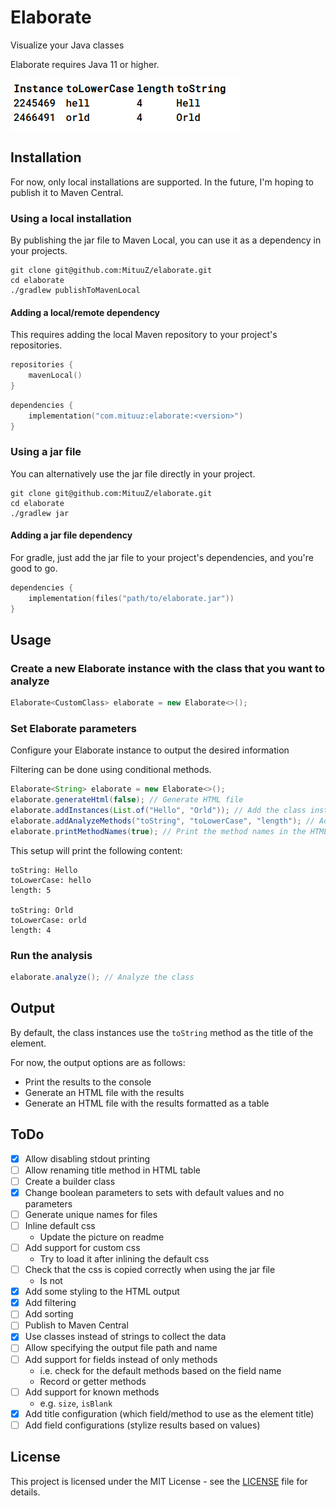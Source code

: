 # Elaborate
Visualize your Java classes

Elaborate requires Java 11 or higher.

![](resources/img.png "An example of an HTML table output using hashCode as the title method")

## Installation
For now, only local installations are supported. In the future, I'm hoping to publish it to Maven Central.

### Using a local installation
By publishing the jar file to Maven Local, you can use it as a dependency in your projects.

```shell
git clone git@github.com:MituuZ/elaborate.git
cd elaborate
./gradlew publishToMavenLocal
```

#### Adding a local/remote dependency
This requires adding the local Maven repository to your project's repositories.
```kotlin
repositories {
    mavenLocal()
}
```

```kotlin
dependencies {
    implementation("com.mituuz:elaborate:<version>")
}
```

### Using a jar file
You can alternatively use the jar file directly in your project.

```shell
git clone git@github.com:MituuZ/elaborate.git
cd elaborate
./gradlew jar
```

#### Adding a jar file dependency
For gradle, just add the jar file to your project's dependencies, and you're good to go.

```kotlin
dependencies {
    implementation(files("path/to/elaborate.jar"))
}
```

## Usage
### Create a new Elaborate instance with the class that you want to analyze
```java
Elaborate<CustomClass> elaborate = new Elaborate<>();
```

### Set Elaborate parameters
Configure your Elaborate instance to output the desired information

Filtering can be done using conditional methods.

```java
Elaborate<String> elaborate = new Elaborate<>();
elaborate.generateHtml(false); // Generate HTML file
elaborate.addInstances(List.of("Hello", "Orld")); // Add the class instances to analyze
elaborate.addAnalyzeMethods("toString", "toLowerCase", "length"); // Add the methods to analyze
elaborate.printMethodNames(true); // Print the method names in the HTML file
```

This setup will print the following content:
```
toString: Hello
toLowerCase: hello
length: 5

toString: Orld
toLowerCase: orld
length: 4
```

### Run the analysis
```java
elaborate.analyze(); // Analyze the class
```

## Output
By default, the class instances use the `toString` method as the title of the element.

For now, the output options are as follows:
- Print the results to the console
- Generate an HTML file with the results
- Generate an HTML file with the results formatted as a table

## ToDo
- [x] Allow disabling stdout printing
- [ ] Allow renaming title method in HTML table
- [ ] Create a builder class
- [x] Change boolean parameters to sets with default values and no parameters
- [ ] Generate unique names for files
- [ ] Inline default css
  - Update the picture on readme
- [ ] Add support for custom css
  - Try to load it after inlining the default css
- [ ] Check that the css is copied correctly when using the jar file
  - Is not
- [x] Add some styling to the HTML output
- [x] Add filtering
- [ ] Add sorting
- [ ] Publish to Maven Central
- [x] Use classes instead of strings to collect the data
- [ ] Allow specifying the output file path and name
- [ ] Add support for fields instead of only methods 
  - i.e. check for the default methods based on the field name
  - Record or getter methods
- [ ] Add support for known methods
  - e.g. `size`, `isBlank`
- [x] Add title configuration (which field/method to use as the element title)
- [ ] Add field configurations (stylize results based on values)

## License
This project is licensed under the MIT License - see the [LICENSE](LICENSE) file for details.
